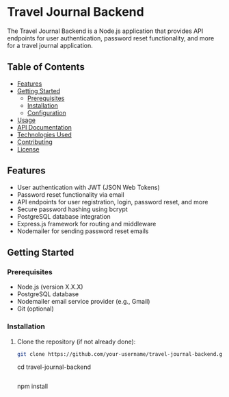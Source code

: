 # Travel Journal Backend

The Travel Journal Backend is a Node.js application that provides API endpoints for user authentication, password reset functionality, and more for a travel journal application.

## Table of Contents

- [Features](#features)
- [Getting Started](#getting-started)
  - [Prerequisites](#prerequisites)
  - [Installation](#installation)
  - [Configuration](#configuration)
- [Usage](#usage)
- [API Documentation](#api-documentation)
- [Technologies Used](#technologies-used)
- [Contributing](#contributing)
- [License](#license)

## Features

- User authentication with JWT (JSON Web Tokens)
- Password reset functionality via email
- API endpoints for user registration, login, password reset, and more
- Secure password hashing using bcrypt
- PostgreSQL database integration
- Express.js framework for routing and middleware
- Nodemailer for sending password reset emails

## Getting Started

### Prerequisites

- Node.js (version X.X.X)
- PostgreSQL database
- Nodemailer email service provider (e.g., Gmail)
- Git (optional)

### Installation

1. Clone the repository (if not already done):

   ```bash
   git clone https://github.com/your-username/travel-journal-backend.git

   ```

   cd travel-journal-backend

   ```

   ```

   npm install

   ```

   ```
